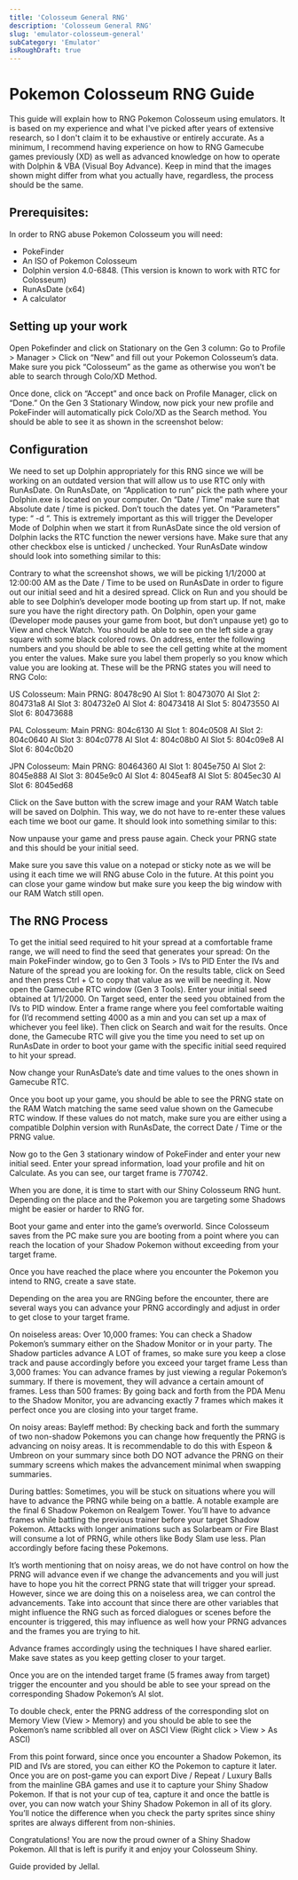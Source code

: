 ```yaml
---
title: 'Colosseum General RNG'
description: 'Colosseum General RNG'
slug: 'emulator-colosseum-general'
subCategory: 'Emulator'
isRoughDraft: true
---
```


# Pokemon Colosseum RNG Guide

This guide will explain how to RNG Pokemon Colosseum using emulators. It is based on my experience and what I've picked after years of extensive research, so I don't claim it to be exhaustive or entirely accurate. As a minimum, I recommend having experience on how to RNG Gamecube games previously (XD) as well as advanced knowledge on how to operate with Dolphin & VBA (Visual Boy Advance). Keep in mind that the images shown might differ from what you actually have, regardless, the process should be the same.

## Prerequisites:

In order to RNG abuse Pokemon Colosseum you will need:

- PokeFinder
- An ISO of Pokemon Colosseum
- Dolphin version 4.0-6848. (This version is known to work with RTC for Colosseum)
- RunAsDate (x64)
- A calculator

## Setting up your work

Open Pokefinder and click on Stationary on the Gen 3 column:
Go to Profile > Manager > Click on “New” and fill out your Pokemon Colosseum’s data. Make sure you pick “Colosseum” as the game as otherwise you won’t be able to search through Colo/XD Method.

Once done, click on “Accept” and once back on Profile Manager, click on “Done.”
On the Gen 3 Stationary Window, now pick your new profile and PokeFinder will automatically pick Colo/XD as the Search method. You should be able to see it as shown in the screenshot below:

## Configuration

We need to set up Dolphin appropriately for this RNG since we will be working on an outdated version that will allow us to use RTC only with RunAsDate.
On RunAsDate, on “Application to run” pick the path where your Dolphin.exe is located on your computer.
On “Date / Time” make sure that Absolute date / time is picked. Don’t touch the dates yet.
On “Parameters” type: “ -d “. This is extremely important as this will trigger the Developer Mode of Dolphin when we start it from RunAsDate since the old version of Dolphin lacks the RTC function the newer versions have.
Make sure that any other checkbox else is unticked / unchecked.
Your RunAsDate window should look into something similar to this:

Contrary to what the screenshot shows, we will be picking 1/1/2000 at 12:00:00 AM as the Date / Time to be used on RunAsDate in order to figure out our initial seed and hit a desired spread.
Click on Run and you should be able to see Dolphin’s developer mode booting up from start up. If not, make sure you have the right directory path.
On Dolphin, open your game (Developer mode pauses your game from boot, but don’t unpause yet) go to View and check Watch. You should be able to see on the left side a gray square with some black colored rows.
On address, enter the following numbers and you should be able to see the cell getting white at the moment you enter the values. Make sure you label them properly so you know which value you are looking at. These will be the PRNG states you will need to RNG Colo:

US Colosseum:
Main PRNG: 80478c90
AI Slot 1: 80473070
AI Slot 2: 804731a8
AI Slot 3: 804732e0
AI Slot 4: 80473418
AI Slot 5: 80473550
AI Slot 6: 80473688

PAL Colosseum:
Main PRNG: 804c6130
AI Slot 1: 804c0508
AI Slot 2: 804c0640
AI Slot 3: 804c0778
AI Slot 4: 804c08b0
AI Slot 5: 804c09e8
AI Slot 6: 804c0b20

JPN Colosseum:
Main PRNG: 80464360
AI Slot 1: 8045e750
AI Slot 2: 8045e888
AI Slot 3: 8045e9c0
AI Slot 4: 8045eaf8
AI Slot 5: 8045ec30
AI Slot 6: 8045ed68

Click on the Save button with the screw image and your RAM Watch table will be saved on Dolphin. This way, we do not have to re-enter these values each time we boot our game. It should look into something similar to this:

Now unpause your game and press pause again. Check your PRNG state and this should be your initial seed.

Make sure you save this value on a notepad or sticky note as we will be using it each time we will RNG abuse Colo in the future. At this point you can close your game window but make sure you keep the big window with our RAM Watch still open.

## The RNG Process

To get the initial seed required to hit your spread at a comfortable frame range, we will need to find the seed that generates your spread:
On the main PokeFinder window, go to Gen 3 Tools > IVs to PID
Enter the IVs and Nature of the spread you are looking for.
On the results table, click on Seed and then press Ctrl + C to copy that value as we will be needing it.
Now open the Gamecube RTC window (Gen 3 Tools). Enter your initial seed obtained at 1/1/2000. On Target seed, enter the seed you obtained from the IVs to PID window. Enter a frame range where you feel comfortable waiting for (I’d recommend setting 4000 as a min and you can set up a max of whichever you feel like). Then click on Search and wait for the results.
Once done, the Gamecube RTC will give you the time you need to set up on RunAsDate in order to boot your game with the specific initial seed required to hit your spread.

Now change your RunAsDate’s date and time values to the ones shown in Gamecube RTC.

Once you boot up your game, you should be able to see the PRNG state on the RAM Watch matching the same seed value shown on the Gamecube RTC window. If these values do not match, make sure you are either using a compatible Dolphin version with RunAsDate, the correct Date / Time or the PRNG value.

Now go to the Gen 3 stationary window of PokeFinder and enter your new initial seed. Enter your spread information, load your profile and hit on Calculate. As you can see, our target frame is 770742.

When you are done, it is time to start with our Shiny Colosseum RNG hunt. Depending on the place and the Pokemon you are targeting some Shadows might be easier or harder to RNG for.

Boot your game and enter into the game’s overworld. Since Colosseum saves from the PC make sure you are booting from a point where you can reach the location of your Shadow Pokemon without exceeding from your target frame.

Once you have reached the place where you encounter the Pokemon you intend to RNG, create a save state.

Depending on the area you are RNGing before the encounter, there are several ways you can advance your PRNG accordingly and adjust in order to get close to your target frame.

On noiseless areas:
Over 10,000 frames: You can check a Shadow Pokemon’s summary either on the Shadow Monitor or in your party. The Shadow particles advance A LOT of frames, so make sure you keep a close track and pause accordingly before you exceed your target frame
Less than 3,000 frames: You can advance frames by just viewing a regular Pokemon’s summary. If there is movement, they will advance a certain amount of frames.
Less than 500 frames: By going back and forth from the PDA Menu to the Shadow Monitor, you are advancing exactly 7 frames which makes it perfect once you are closing into your target frame.

On noisy areas:
Bayleff method: By checking back and forth the summary of two non-shadow Pokemons you can change how frequently the PRNG is advancing on noisy areas. It is recommendable to do this with Espeon & Umbreon on your summary since both DO NOT advance the PRNG on their summary screens which makes the advancement minimal when swapping summaries.

During battles:
Sometimes, you will be stuck on situations where you will have to advance the PRNG while being on a battle. A notable example are the final 6 Shadow Pokemon on Realgem Tower. You’ll have to advance frames while battling the previous trainer before your target Shadow Pokemon. Attacks with longer animations such as Solarbeam or Fire Blast will consume a lot of PRNG, while others like Body Slam use less. Plan accordingly before facing these Pokemons.

It’s worth mentioning that on noisy areas, we do not have control on how the PRNG will advance even if we change the advancements and you will just have to hope you hit the correct PRNG state that will trigger your spread. However, since we are doing this on a noiseless area, we can control the advancements. Take into account that since there are other variables that might influence the RNG such as forced dialogues or scenes before the encounter is triggered, this may influence as well how your PRNG advances and the frames you are trying to hit.

Advance frames accordingly using the techniques I have shared earlier. Make save states as you keep getting closer to your target.

Once you are on the intended target frame (5 frames away from target) trigger the encounter and you should be able to see your spread on the corresponding Shadow Pokemon’s AI slot.

To double check, enter the PRNG address of the corresponding slot on Memory View (View > Memory) and you should be able to see the Pokemon’s name scribbled all over on ASCI View (Right click > View > As ASCI)

From this point forward, since once you encounter a Shadow Pokemon, its PID and IVs are stored, you can either KO the Pokemon to capture it later. Once you are on post-game you can export Dive / Repeat / Luxury Balls from the mainline GBA games and use it to capture your Shiny Shadow Pokemon.
If that is not your cup of tea, capture it and once the battle is over, you can now watch your Shiny Shadow Pokemon in all of its glory. You’ll notice the difference when you check the party sprites since shiny sprites are always different from non-shinies.

Congratulations! You are now the proud owner of a Shiny Shadow Pokemon. All that is left is purify it and enjoy your Colosseum Shiny.

Guide provided by Jellal.
